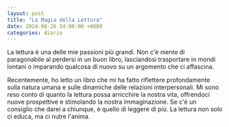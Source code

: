 ```yaml
---
layout: post
title: "La Magia della Lettura"
date: 2024-08-26 14:00:00 +0000
categories: diario
---
```


La lettura è una delle mie passioni più grandi. Non c'è niente di paragonabile al perdersi in un buon libro, lasciandosi trasportare in mondi lontani o imparando qualcosa di nuovo su un argomento che ci affascina.

Recentemente, ho letto un libro che mi ha fatto riflettere profondamente sulla natura umana e sulle dinamiche delle relazioni interpersonali. Mi sono reso conto di quanto la lettura possa arricchire la nostra vita, offrendoci nuove prospettive e stimolando la nostra immaginazione. Se c'è un consiglio che darei a chiunque, è quello di leggere di più. La lettura non solo ci educa, ma ci nutre l'anima.
